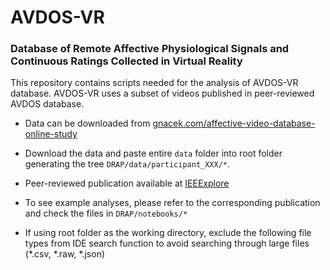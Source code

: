 # AVDOS-VR

### Database of Remote Affective Physiological Signals and Continuous Ratings Collected in Virtual Reality

This repository contains scripts needed for the analysis of AVDOS-VR database. AVDOS-VR uses a subset of videos published in peer-reviewed AVDOS database.

- Data can be downloaded from [gnacek.com/affective-video-database-online-study](https://gnacek.com/affective-video-database-online-study)
- Download the data and paste entire `data` folder into root folder generating the tree `DRAP/data/participant_XXX/*`.
- Peer-reviewed publication available at [IEEExplore](https://ieeexplore.ieee.org/document/9953891)



- To see example analyses, please refer to the corresponding publication and check the files in `DRAP/notebooks/*`
- If using root folder as the working directory, exclude the following file types from IDE search function to avoid searching through large files (*.csv, *.raw, *.json)
